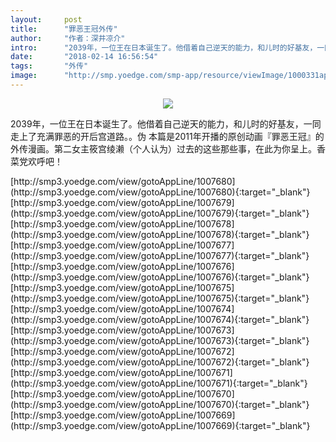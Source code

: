 ```yaml
---
layout:     post
title:      "罪恶王冠外传"
author:     "作者：深井凉介"
intro:      "2039年，一位王在日本诞生了。他借着自己逆天的能力，和儿时的好基友，一同走上了充满罪恶的开后宫道路。。伪 本篇是2011年开播的原创动画『罪恶王冠』的外传漫画。第二女主筱宫绫濑（个人认为）过去的这些那些事，在此为你呈上。香菜党欢呼吧！"
date:       "2018-02-14 16:56:54"
tags:       "外传"
image:      "http://smp.yoedge.com/smp-app/resource/viewImage/1000331appline.png"
---
```

<div style="text-align: center">
<p><img src="http://smp.yoedge.com/smp-app/resource/viewImage/1000331appline.png"/></p>
</div>
<p class="post-meta">
<span>2039年，一位王在日本诞生了。他借着自己逆天的能力，和儿时的好基友，一同走上了充满罪恶的开后宫道路。。伪 本篇是2011年开播的原创动画『罪恶王冠』的外传漫画。第二女主筱宫绫濑（个人认为）过去的这些那些事，在此为你呈上。香菜党欢呼吧！</span>
</p>
[http://smp3.yoedge.com/view/gotoAppLine/1007680](http://smp3.yoedge.com/view/gotoAppLine/1007680){:target="_blank"}
[http://smp3.yoedge.com/view/gotoAppLine/1007679](http://smp3.yoedge.com/view/gotoAppLine/1007679){:target="_blank"}
[http://smp3.yoedge.com/view/gotoAppLine/1007678](http://smp3.yoedge.com/view/gotoAppLine/1007678){:target="_blank"}
[http://smp3.yoedge.com/view/gotoAppLine/1007677](http://smp3.yoedge.com/view/gotoAppLine/1007677){:target="_blank"}
[http://smp3.yoedge.com/view/gotoAppLine/1007676](http://smp3.yoedge.com/view/gotoAppLine/1007676){:target="_blank"}
[http://smp3.yoedge.com/view/gotoAppLine/1007675](http://smp3.yoedge.com/view/gotoAppLine/1007675){:target="_blank"}
[http://smp3.yoedge.com/view/gotoAppLine/1007674](http://smp3.yoedge.com/view/gotoAppLine/1007674){:target="_blank"}
[http://smp3.yoedge.com/view/gotoAppLine/1007673](http://smp3.yoedge.com/view/gotoAppLine/1007673){:target="_blank"}
[http://smp3.yoedge.com/view/gotoAppLine/1007672](http://smp3.yoedge.com/view/gotoAppLine/1007672){:target="_blank"}
[http://smp3.yoedge.com/view/gotoAppLine/1007671](http://smp3.yoedge.com/view/gotoAppLine/1007671){:target="_blank"}
[http://smp3.yoedge.com/view/gotoAppLine/1007670](http://smp3.yoedge.com/view/gotoAppLine/1007670){:target="_blank"}
[http://smp3.yoedge.com/view/gotoAppLine/1007669](http://smp3.yoedge.com/view/gotoAppLine/1007669){:target="_blank"}



